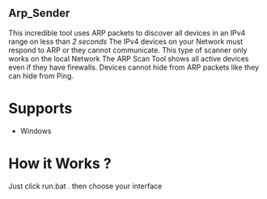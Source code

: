 ## Arp_Sender
This incredible tool uses ARP packets to discover all devices in an IPv4 range on less than *2 seconds*
The IPv4 devices on your Network must respond to ARP or they cannot communicate. 
This type of scanner only works on the local Network
The ARP Scan Tool shows all active devices even if they have firewalls. Devices cannot hide from ARP packets like they can hide from Ping.
# Supports
* Windows

# How it Works ?

Just click run.bat .
then choose your interface
